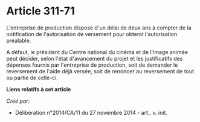 # Article 311-71

L'entreprise de production dispose d'un délai de deux ans à compter de la notification de l'autorisation de versement pour
obtenir l'autorisation préalable. 

A défaut, le président du Centre national du cinéma et de l'image animée peut décider, selon l'état d'avancement du projet et
les justificatifs des dépenses fournis par l'entreprise de production, soit de demander le reversement de l'aide déjà versée,
soit de renoncer au reversement de tout ou partie de celle-ci.

**Liens relatifs à cet article**

_Créé par_:

  - Délibération n°2014/CA/11 du 27 novembre 2014 - art., v. init.
